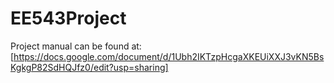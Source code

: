 # EE543Project
 Project manual can be found at: [https://docs.google.com/document/d/1Ubh2IKTzpHcgaXKEUiXXJ3vKN5BsKgkgP82SdHQJfz0/edit?usp=sharing]
